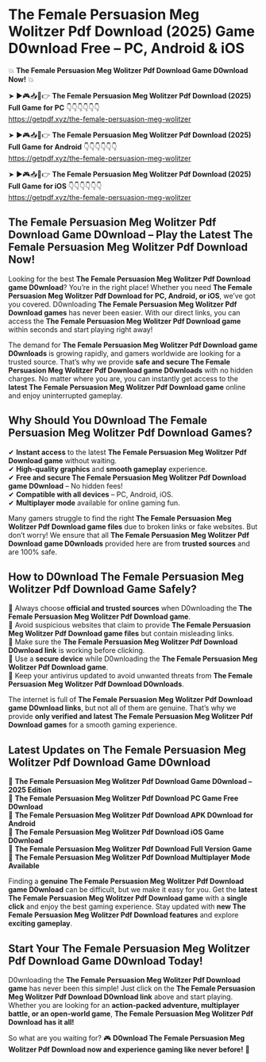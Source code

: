 # The Female Persuasion Meg Wolitzer Pdf Download (2025) Game D0wnload Free – PC, Android & iOS

💥 **The Female Persuasion Meg Wolitzer Pdf Download Game D0wnload Now!** 💥  

➤ ►🎮📥📱👉 **The Female Persuasion Meg Wolitzer Pdf Download (2025) Full Game for PC** 👇👇👇👇👇👇  
https://getpdf.xyz/the-female-persuasion-meg-wolitzer  

➤ ►🎮📥📱👉 **The Female Persuasion Meg Wolitzer Pdf Download (2025) Full Game for Android** 👇👇👇👇👇👇  
https://getpdf.xyz/the-female-persuasion-meg-wolitzer  

➤ ►🎮📥📱👉 **The Female Persuasion Meg Wolitzer Pdf Download (2025) Full Game for iOS** 👇👇👇👇👇👇  
https://getpdf.xyz/the-female-persuasion-meg-wolitzer  

## The Female Persuasion Meg Wolitzer Pdf Download Game D0wnload – Play the Latest The Female Persuasion Meg Wolitzer Pdf Download Now!

Looking for the best **The Female Persuasion Meg Wolitzer Pdf Download game D0wnload**? You’re in the right place! Whether you need **The Female Persuasion Meg Wolitzer Pdf Download for PC, Android, or iOS**, we’ve got you covered. D0wnloading **The Female Persuasion Meg Wolitzer Pdf Download games** has never been easier. With our direct links, you can access the **The Female Persuasion Meg Wolitzer Pdf Download game** within seconds and start playing right away!  

The demand for **The Female Persuasion Meg Wolitzer Pdf Download game D0wnloads** is growing rapidly, and gamers worldwide are looking for a trusted source. That’s why we provide **safe and secure The Female Persuasion Meg Wolitzer Pdf Download game D0wnloads** with no hidden charges. No matter where you are, you can instantly get access to the **latest The Female Persuasion Meg Wolitzer Pdf Download game** online and enjoy uninterrupted gameplay.  

## **Why Should You D0wnload The Female Persuasion Meg Wolitzer Pdf Download Games?**  

✔ **Instant access** to the latest **The Female Persuasion Meg Wolitzer Pdf Download game** without waiting.  
✔ **High-quality graphics** and **smooth gameplay** experience.  
✔ **Free and secure The Female Persuasion Meg Wolitzer Pdf Download game D0wnload** – No hidden fees!  
✔ **Compatible with all devices** – PC, Android, iOS.  
✔ **Multiplayer mode** available for online gaming fun.  

Many gamers struggle to find the right **The Female Persuasion Meg Wolitzer Pdf Download game files** due to broken links or fake websites. But don’t worry! We ensure that all **The Female Persuasion Meg Wolitzer Pdf Download game D0wnloads** provided here are from **trusted sources** and are 100% safe.  

## **How to D0wnload The Female Persuasion Meg Wolitzer Pdf Download Game Safely?**  

📌 Always choose **official and trusted sources** when D0wnloading the **The Female Persuasion Meg Wolitzer Pdf Download game**.  
📌 Avoid suspicious websites that claim to provide **The Female Persuasion Meg Wolitzer Pdf Download game files** but contain misleading links.  
📌 Make sure the **The Female Persuasion Meg Wolitzer Pdf Download D0wnload link** is working before clicking.  
📌 Use a **secure device** while D0wnloading the **The Female Persuasion Meg Wolitzer Pdf Download game**.  
📌 Keep your antivirus updated to avoid unwanted threats from **The Female Persuasion Meg Wolitzer Pdf Download D0wnloads**.  

The internet is full of **The Female Persuasion Meg Wolitzer Pdf Download game D0wnload links**, but not all of them are genuine. That’s why we provide **only verified and latest The Female Persuasion Meg Wolitzer Pdf Download games** for a smooth gaming experience.  

## **Latest Updates on The Female Persuasion Meg Wolitzer Pdf Download Game D0wnload**  

🔹 **The Female Persuasion Meg Wolitzer Pdf Download Game D0wnload – 2025 Edition**  
🔹 **The Female Persuasion Meg Wolitzer Pdf Download PC Game Free D0wnload**  
🔹 **The Female Persuasion Meg Wolitzer Pdf Download APK D0wnload for Android**  
🔹 **The Female Persuasion Meg Wolitzer Pdf Download iOS Game D0wnload**  
🔹 **The Female Persuasion Meg Wolitzer Pdf Download Full Version Game**  
🔹 **The Female Persuasion Meg Wolitzer Pdf Download Multiplayer Mode Available**  

Finding a **genuine The Female Persuasion Meg Wolitzer Pdf Download game D0wnload** can be difficult, but we make it easy for you. Get the **latest The Female Persuasion Meg Wolitzer Pdf Download game** with a **single click** and enjoy the best gaming experience. Stay updated with **new The Female Persuasion Meg Wolitzer Pdf Download features** and explore **exciting gameplay**.  

## **Start Your The Female Persuasion Meg Wolitzer Pdf Download Game D0wnload Today!**  

D0wnloading the **The Female Persuasion Meg Wolitzer Pdf Download game** has never been this simple! Just click on the **The Female Persuasion Meg Wolitzer Pdf Download D0wnload link** above and start playing. Whether you are looking for an **action-packed adventure, multiplayer battle, or an open-world game**, **The Female Persuasion Meg Wolitzer Pdf Download has it all!**  

So what are you waiting for? 🎮 **D0wnload The Female Persuasion Meg Wolitzer Pdf Download now and experience gaming like never before!** 🚀  
